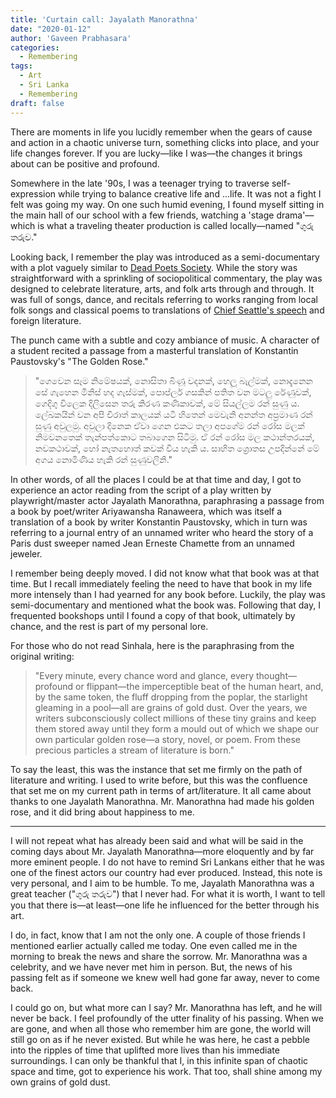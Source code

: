 ```yaml
---
title: 'Curtain call: Jayalath Manorathna'
date: "2020-01-12"
author: 'Gaveen Prabhasara'
categories:
  - Remembering
tags:
  - Art
  - Sri Lanka
  - Remembering
draft: false
---
```


There are moments in life you lucidly remember when the gears of cause and action in a chaotic universe turn, something clicks into place, and your life changes forever. If you are lucky—like I was—the changes it brings about can be positive and profound.

Somewhere in the late '90s, I was a teenager trying to traverse self-expression while trying to balance creative life and ...life. It was not a fight I felt was going my way. On one such humid evening, I found myself sitting in the main hall of our school with a few friends, watching a 'stage drama'—which is what a traveling theater production is called locally—named "ගුරු තරුව."

Looking back, I remember the play was introduced as a semi-documentary with a plot vaguely similar to [Dead Poets Society](https://en.wikipedia.org/wiki/Dead_Poets_Society). While the story was straightforward with a sprinkling of sociopolitical commentary, the play was designed to celebrate literature, arts, and folk arts through and through. It was full of songs, dance, and recitals referring to works ranging from local folk songs and classical poems to translations of [Chief Seattle's speech](https://en.wikipedia.org/wiki/Chief_Seattle) and foreign literature.

The punch came with a subtle and cozy ambiance of music. A character of a student recited a passage from a masterful translation of Konstantin Paustovsky's "The Golden Rose."
> "ගෙවෙන සෑම නිමේෂයක්, නොසිතා බිණූ වදනක්, හෙලූ බැල්මක්, නොදැනෙන සේ ගැහෙන මිනිස් හද ගැස්මක්, පොප්ලර් ගසකින් පතිත වන මටලු රේණුවක්, ගෙදිගු විලෙක දිලිසෙන තරු කිරණ කණිකාවක්, මේ සියල්ලම රන් සුණු ය. ලේඛකයින් වන අපි චිරාත් කාලයක් යටි හිතෙන් මෙවැනි අනන්ත අප්‍රමාණ රන් සුණු අවුලමු. අවුලා දිනෙක ඒවා ගෙන එකට තලා අපගේම රන් රෝස මලක් නිමවනතෙක් තැන්පත්කොට තබාගෙන සිටිමු. ඒ රන් රෝස මල කථාන්තරයක්, නවකථාවක්, හෝ නැතහොත් කවක් විය හැකි ය. සාහිත ශ්‍රොතස උපදින්නේ මේ අගය නොමිණිය හැකි රන් සුණුවලිනි."

In other words, of all the places I could be at that time and day, I got to experience an actor reading from the script of a play written by playwright/master actor Jayalath Manorathna, paraphrasing a passage from a book by poet/writer Ariyawansha Ranaweera, which was itself a translation of a book by writer Konstantin Paustovsky, which in turn was referring to a journal entry of an unnamed writer who heard the story of a Paris dust sweeper named Jean Erneste Chamette from an unnamed jeweler.

I remember being deeply moved. I did not know what that book was at that time. But I recall immediately feeling the need to have that book in my life more intensely than I had yearned for any book before. Luckily, the play was semi-documentary and mentioned what the book was. Following that day, I frequented bookshops until I found a copy of that book, ultimately by chance, and the rest is part of my personal lore.

For those who do not read Sinhala, here is the paraphrasing from the original writing:  
> "Every minute, every chance word and glance, every thought—profound or flippant—the imperceptible beat of the human heart, and, by the same token, the fluff dropping from the poplar, the starlight gleaming in a pool—all are grains of gold dust. Over the years, we writers subconsciously collect millions of these tiny grains and keep them stored away until they form a mould out of which we shape our own particular golden rose—a story, novel, or poem. From these precious particles a stream of literature is born."

To say the least, this was the instance that set me firmly on the path of literature and writing. I used to write before, but this was the confluence that set me on my current path in terms of art/literature. It all came about thanks to one Jayalath Manorathna. Mr. Manorathna had made his golden rose, and it did bring about happiness to me.

***

I will not repeat what has already been said and what will be said in the coming days about Mr. Jayalath Manorathna—more eloquently and by far more eminent people. I do not have to remind Sri Lankans either that he was one of the finest actors our country had ever produced. Instead, this note is very personal, and I aim to be humble. To me, Jayalath Manorathna was a great teacher ("ගුරු තරුව") that I never had. For what it is worth, I want to tell you that there is—at least—one life he influenced for the better through his art.

I do, in fact, know that I am not the only one. A couple of those friends I mentioned earlier actually called me today. One even called me in the morning to break the news and share the sorrow. Mr. Manorathna was a celebrity, and we have never met him in person. But, the news of his passing felt as if someone we knew well had gone far away, never to come back.

I could go on, but what more can I say? Mr. Manorathna has left, and he will never be back. I feel profoundly of the utter finality of his passing. When we are gone, and when all those who remember him are gone, the world will still go on as if he never existed. But while he was here, he cast a pebble into the ripples of time that uplifted more lives than his immediate surroundings. I can only be thankful that I, in this infinite span of chaotic space and time, got to experience his work. That too, shall shine among my own grains of gold dust.